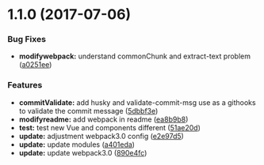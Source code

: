 <a name="1.1.0"></a>
# 1.1.0 (2017-07-06)


### Bug Fixes

* **modifywebpack:** understand commonChunk and extract-text problem ([a0251ee](https://github.com/pfan123/front-end-navigator/commit/a0251ee))


### Features

* **commitValidate:** add husky and validate-commit-msg use as a githooks to validate the commit message ([5dbbf3e](https://github.com/pfan123/front-end-navigator/commit/5dbbf3e))
* **modifyreadme:** add webpack in readme ([ea8b9b8](https://github.com/pfan123/front-end-navigator/commit/ea8b9b8))
* **test:** test new Vue and components different ([51ae20d](https://github.com/pfan123/front-end-navigator/commit/51ae20d))
* **update:** adjustment webpack3.0 config ([e2e97d5](https://github.com/pfan123/front-end-navigator/commit/e2e97d5))
* **update:** update modules ([a401eda](https://github.com/pfan123/front-end-navigator/commit/a401eda))
* **update:** update webpack3.0 ([890e4fc](https://github.com/pfan123/front-end-navigator/commit/890e4fc))



